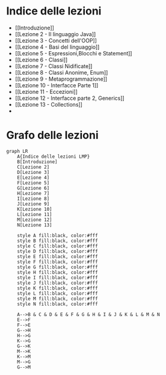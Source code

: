 
# Indice delle lezioni

- [[Introduzione]]
- [[Lezione 2 - Il linguaggio Java]]
- [[Lezione 3 - Concetti dell'OOP]]
- [[Lezione 4 - Basi del linguaggio]]
- [[Lezione 5 - Espressioni,Blocchi e Statement]]
- [[Lezione 6 - Classi]]
- [[Lezione 7 - Classi Nidificate]]
- [[Lezione 8 - Classi Anonime, Enum]]
- [[Lezione 9 - Metaprogrammazione]]
- [[Lezione 10 - Interfacce Parte 1]]
- [[Lezione 11 - Eccezioni]]
- [[Lezione 12 - Interfacce parte 2, Generics]]
- [[Lezione 13 - Collections]]
- 

# Grafo delle lezioni

```mermaid
graph LR
	A{Indice delle lezioni LMP}
	B[Introduzione]
	C[Lezione 2]
	D[Lezione 3]
	E[Lezione 4]
	F[Lezione 5]
	G[Lezione 6]
	H[Lezione 7]
	I[Lezione 8]
	J[Lezione 9]
	K[Lezione 10]
	L[Lezione 11]
	M[Lezione 12]
	N[Lezione 13]

	style A fill:black, color:#fff
	style B fill:black, color:#fff
	style C fill:black, color:#fff
	style D fill:black, color:#fff
	style E fill:black, color:#fff
	style F fill:black, color:#fff
	style G fill:black, color:#fff
	style H fill:black, color:#fff
	style I fill:black, color:#fff
	style J fill:black, color:#fff
	style K fill:black, color:#fff
	style L fill:black, color:#fff
	style M fill:black, color:#fff
	style N fill:black, color:#fff
	
	A-->B & C & D & E & F & G & H & I & J & K & L & M & N
	E-->F
	F-->E
	G-->H
	H-->G
	K-->G
	G-->K
	M-->K
	K-->M
	M-->G
	G-->M
```

